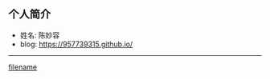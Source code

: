 ## 个人简介

- 姓名: 陈妙容
- blog: https://957739315.github.io/

---

[filename](./_sidebar.md ':include')

